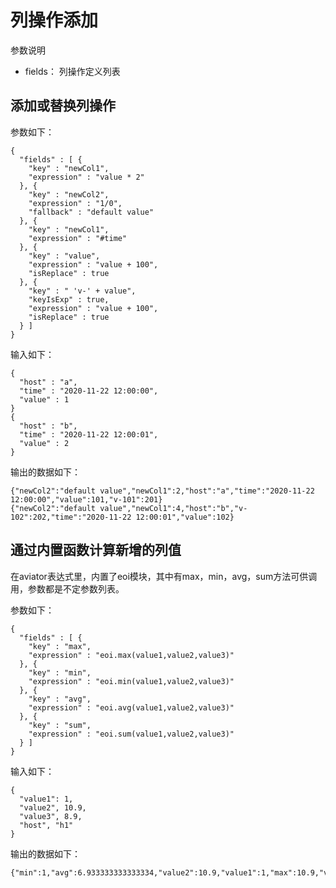 # 列操作添加

参数说明

- fields： 列操作定义列表

## 添加或替换列操作

参数如下：

```
{
  "fields" : [ {
    "key" : "newCol1",
    "expression" : "value * 2"
  }, {
    "key" : "newCol2",
    "expression" : "1/0",
    "fallback" : "default value"
  }, {
    "key" : "newCol1",
    "expression" : "#time"
  }, {
    "key" : "value",
    "expression" : "value + 100",
    "isReplace" : true
  }, {
    "key" : " 'v-' + value",
    "keyIsExp" : true,
    "expression" : "value + 100",
    "isReplace" : true
  } ]
}
```

输入如下：

```
{
  "host" : "a",
  "time" : "2020-11-22 12:00:00",
  "value" : 1
}
{
  "host" : "b",
  "time" : "2020-11-22 12:00:01",
  "value" : 2
}
```

输出的数据如下：

```
{"newCol2":"default value","newCol1":2,"host":"a","time":"2020-11-22 12:00:00","value":101,"v-101":201}
{"newCol2":"default value","newCol1":4,"host":"b","v-102":202,"time":"2020-11-22 12:00:01","value":102}
```

## 通过内置函数计算新增的列值

在aviator表达式里，内置了eoi模块，其中有max，min，avg，sum方法可供调用，参数都是不定参数列表。

参数如下：

```
{
  "fields" : [ {
    "key" : "max",
    "expression" : "eoi.max(value1,value2,value3)"
  }, {
    "key" : "min",
    "expression" : "eoi.min(value1,value2,value3)"
  }, {
    "key" : "avg",
    "expression" : "eoi.avg(value1,value2,value3)"
  }, {
    "key" : "sum",
    "expression" : "eoi.sum(value1,value2,value3)"
  } ]
}
```

输入如下：

```
{
  "value1": 1,
  "value2", 10.9,
  "value3", 8.9,
  "host", "h1"
}
```

输出的数据如下：

```
{"min":1,"avg":6.933333333333334,"value2":10.9,"value1":1,"max":10.9,"value3":8.9,"host":"h1","sum":20.8}
```